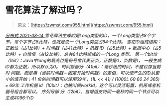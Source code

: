 <!--yml
category: 未分类
date: 0001-01-01 00:00:00
-->

# 雪花算法了解过吗？

> 原文：[https://zwmst.com/955.html](https://zwmst.com/955.html)

   [ *分布式* ](https://zwmst.com/%e5%88%86%e5%b8%83%e5%bc%8f)*[ <time datetime="2021-08-14T09:47:34+08:00"> 2021-08-14 </time> ](https://zwmst.com/955.html)  雪花算法生成的是Long类型的ID，一个Long类型占8个字节，每个字节占8比特，也就是说一 个Long类型占64个比特。 雪花ID组成结构：正数位（占1比特）+ 时间戳（占41比特）+ 机器 ID（占5比特）+ 数据中心（占5比特）+ 自增值（占12比特），总共64比特组成的一个Long 类型。 第一个bit位（1bit）：Java中long的最高位是符号位代表正负，正数是0，负数是1， 一般生成ID都为正数，所以默认为0。 时间戳部分（41bit）：毫秒级的时间，不建议存当前时 间戳，而是用（当前时间戳 – 固定开始时间戳）的差值，可以使产生的ID从更小的值开始；41 位的时间戳可以使用69年，(1L << 41) / (1000L *60* 60 *24* 365) = 69年 工作机器 id（10bit）：也被叫做workId，这个可以灵活配置，机房或者机器号组合都可以。 序列号部 分（12bit），自增值支持同一毫秒内同一个节点可以生成4096个ID*